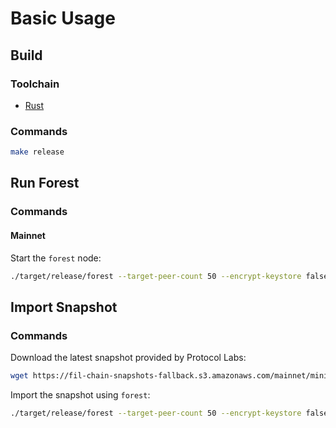 # Basic Usage

## Build

### Toolchain

- [Rust](https://www.rust-lang.org/tools/install) 

### Commands

```bash
make release
```

## Run Forest

### Commands

#### Mainnet

Start the `forest` node:

```bash
./target/release/forest --target-peer-count 50 --encrypt-keystore false
```

## Import Snapshot

### Commands

Download the latest snapshot provided by Protocol Labs:

```bash
wget https://fil-chain-snapshots-fallback.s3.amazonaws.com/mainnet/minimal_finality_stateroots_latest.car > /destination/for/snapshot/file
```

Import the snapshot using `forest`:

```bash
./target/release/forest --target-peer-count 50 --encrypt-keystore false --import-snapshot /path/to/snapshot/file
```